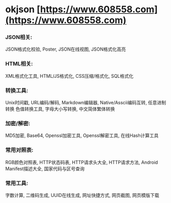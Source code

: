# okjson [https://www.608558.com](https://www.608558.com)
### JSON相关:
JSON格式化校验, Poster, JSON在线视图, JSON格式化高亮
### HTML相关:
XML格式化工具, HTML/JS格式化, CSS压缩/格式化, SQL格式化
### 转换工具:
Unix时间戳, URL编码/解码, Markdown编辑器, Native/Asscii编码互转, 任意进制转换 色值转换工具, 字母大小写转换, 中文简体繁体转换
### 加密/解密:
MD5加密, Base64, Openssl加密工具, Openssl解密工具, 在线Hash计算工具
### 常用对照表:
RGB颜色对照表, HTTP状态码表, HTTP请求头大全, HTTP请求方法, Android Manifest描述大全, 国家代码与区号查询
### 常用工具:
字数计算, 二维码生成, UUID在线生成, 网址快捷方式, 网页截图, 网页模版下载
